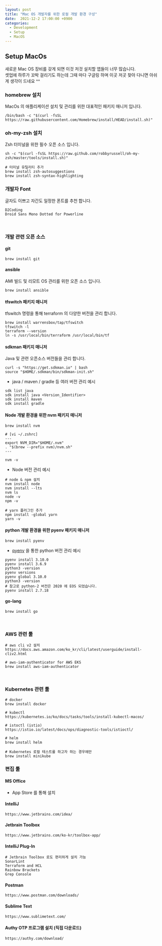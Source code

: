 ```yaml
---
layout: post
title: "Mac OS 개발자를 위한 로컬 개발 환경 구성"
date:  2021-12-2 17:00:00 +0900
categories: 
  - Development
  - Setup
  - MacOS
---
```


## Setup MacOs
새로운 Mac OS 장비를 갖게 되면 이것 저것 설치할 앱들이 너무 많습니다.  
셋업에 하루가 꼬박 걸리기도 하는데 그때 마다 구글링 하며 이곳 저곳 찾아 다니면 아쉬게 생각이 드네요 ^^

### homebrew 설치
MacOs 의 애플리케이션 설치 및 관리를 위한 대표적인 패키지 매니저 입니다. 
```
/bin/bash -c "$(curl -fsSL https://raw.githubusercontent.com/Homebrew/install/HEAD/install.sh)"
```

### oh-my-zsh 설치
Zsh 터미널을 위한 필수 오픈 소스 입니다.
```
sh -c "$(curl -fsSL https://raw.github.com/robbyrussell/oh-my-zsh/master/tools/install.sh)"

# 터미널 유틸리티 추가 
brew install zsh-autosuggestions
brew install zsh-syntax-highlighting
```

### 개발자 Font
글자도 이쁘고 자간도 일정한 폰트를 추천 합니다.
```
D2Coding
Droid Sans Mono Dotted for Powerline
```

<br/>

### 개발 관련 오픈 소스

#### git 
```shell
brew install git
```

#### ansible
AMI 빌드 및 리모트 OS 관리를 위한 오픈 소스 입니다.
```shell
brew install ansible
```

#### tfswitch 패키지 매니저
tfswitch 명령을 통해 terraform 의 다양한 버전을 관리 합니다.

```shell
brew install warrensbox/tap/tfswitch
tfswitch -l
terraform --version
ln -s /usr/local/bin/terraform /usr/local/bin/tf
```

#### sdkman 패키지 매니저
Java 및 관련 오픈소스 버전들을 관리 합니다.
```shell
curl -s "https://get.sdkman.io" | bash
source "$HOME/.sdkman/bin/sdkman-init.sh"
```

- java / maven / gradle 등 여러 버전 관리 예시
```shell
sdk list java 
sdk install java <Version_Identifier>
sdk install maven
sdk install gradle
```

#### Node 개발 환경을 위한 nvm 패키지 매니저 
```shell
brew install nvm

# [vi ~/.zshrc]
---
export NVM_DIR="$HOME/.nvm"
. "$(brew --prefix nvm)/nvm.sh"
---

nvm -v
```

- Node 버전 관리 예시

```shell
# node & npm 설치 
nvm install node
nvm install --lts
nvm ls
node -v
npm -v

# yarn 플러그인 추가
npm install -global yarn
yarn -v
```

#### python 개발 환경을 위한 pyenv 패키지 매니저

```shell
brew install pyenv
```

- [pyenv](https://www.daleseo.com/python-pyenv/) 을 통한 python 버전 관리 예시
```shell
pyenv install 3.10.0
pyenv install 3.6.9
python3 -version
pyenv versions
pyenv global 3.10.0
python3 -version
# 참고로 python-2 버전은 2020 에 EOS 되었습니다.
pyenv install 2.7.18
```

#### go-lang
```shell
brew install go
```

<br>

### AWS 관련 툴

```shell
# aws cli v2 설치
https://docs.aws.amazon.com/ko_kr/cli/latest/userguide/install-cliv2.html

# aws-iam-authenticator for AWS EKS
brew install aws-iam-authenticator
```

<br>

### Kubernetes 관련 툴

```shell
# docker
brew install docker

# kubectl
https://kubernetes.io/ko/docs/tasks/tools/install-kubectl-macos/

# istoctl (istio)
https://istio.io/latest/docs/ops/diagnostic-tools/istioctl/

# helm
brew install helm

# Kubernetes 로컬 테스트를 하고자 하는 경우에만 
brew install minikube
```

### 편집 툴

#### MS Office
- App Store 를 통해 설치 

#### IntelliJ
```
https://www.jetbrains.com/idea/
```

#### Jetbrain Toolbox
```
https://www.jetbrains.com/ko-kr/toolbox-app/
```

#### IntelliJ Plug-In
```
# Jetbrain Toolbox 로도 편리하게 설치 가능
SonarLint
Terraform and HCL
Rainbow Brackets
Grep Console
```

#### Postman
```
https://www.postman.com/downloads/
```

#### Sublime Text
```
https://www.sublimetext.com/
```

#### Authy OTP 프로그램 설치 (직접 다운로드)
```
https://authy.com/download/
```
